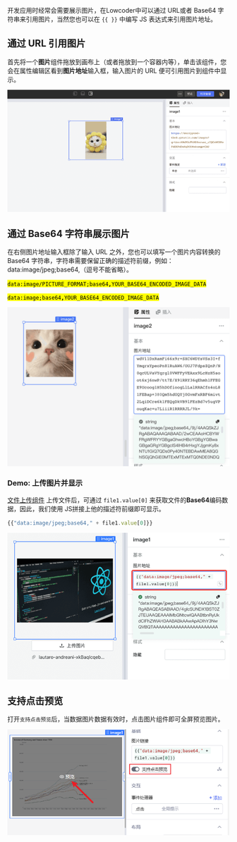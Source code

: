 开发应用时经常会需要展示图片，在Lowcoder中可以通过 URL或者 Base64 字符串来引用图片，当然您也可以在 `{{ }}` 中编写 JS 表达式来引用图片地址。

## 通过 URL 引用图片

首先将一个**图片**组件拖放到画布上（或者拖放到一个容器内等），单击该组件，您会在属性编辑区看到**图片地址**输入框，输入图片的 URL 便可引用图片到组件中显示。

![](../assets/image-1.png)

## 通过 Base64 字符串展示图片

在右侧图片地址输入框除了输入 URL 之外，您也可以填写一个图片内容转换的 Base64 字符串，字符串需要保留正确的描述符前缀，例如：data:image/jpeg;base64,（逗号不能省略）。

<mark style="background-color:yellow;">`data:image/PICTURE_FORMAT;base64`</mark><mark style="background-color:yellow;">**`,`**</mark><mark style="background-color:yellow;">`YOUR_BASE64_ENCODED_IMAGE_DATA`</mark>

<mark style="background-color:yellow;">`data:image;base64`</mark><mark style="background-color:yellow;">**`,`**</mark><mark style="background-color:yellow;">`YOUR_BASE64_ENCODED_IMAGE_DATA`</mark>

![](../assets/image-2.png)

### Demo: 上传图片并显示

[文件上传组件](using-file.md#访问已上传文件) 上传文件后，可通过 `file1.value[0]` 来获取文件的**Base64**编码数据，因此，我们使用 JS拼接上他的描述符前缀即可显示。

```javascript
{{"data:image/jpeg;base64," + file1.value[0]}}
```

![](../assets/image-3.png)

## 支持点击预览

打开`支持点击预览`后，当数据图片数据有效时，点击图片组件即可全屏预览图片。

![](../assets/image-4.png)